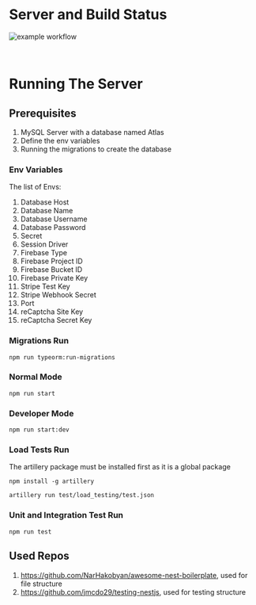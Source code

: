 # Server and Build Status

![example workflow](https://github.com/github/docs/actions/workflows/main.yml/badge.svg)

<br />

# Running The Server

## Prerequisites

1. MySQL Server with a database named Atlas
2. Define the env variables
3. Running the migrations to create the database

### Env Variables

The list of Envs:

1. Database Host
2. Database Name
3. Database Username
4. Database Password
5. Secret
6. Session Driver
7. Firebase Type
8. Firebase Project ID
9. Firebase Bucket ID
10. Firebase Private Key
11. Stripe Test Key
12. Stripe Webhook Secret
13. Port
14. reCaptcha Site Key
15. reCaptcha Secret Key

### Migrations Run

`npm run typeorm:run-migrations`

### Normal Mode

`npm run start`

### Developer Mode

`npm run start:dev`

### Load Tests Run

The artillery package must be installed first as it is a global package

`npm install -g artillery`

`artillery run test/load_testing/test.json`

### Unit and Integration Test Run

`npm run test`

## Used Repos

1. https://github.com/NarHakobyan/awesome-nest-boilerplate, used for file structure
2. https://github.com/jmcdo29/testing-nestjs, used for testing structure

